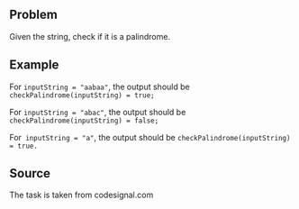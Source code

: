 ## Problem
Given the string, check if it is a palindrome.

## Example

For `inputString = "aabaa"`, the output should be
`checkPalindrome(inputString) = true;`

For `inputString = "abac"`, the output should be
`checkPalindrome(inputString) = false;`

For` inputString = "a"`, the output should be
`checkPalindrome(inputString) = true.`

## Source
The task is taken from codesignal.com